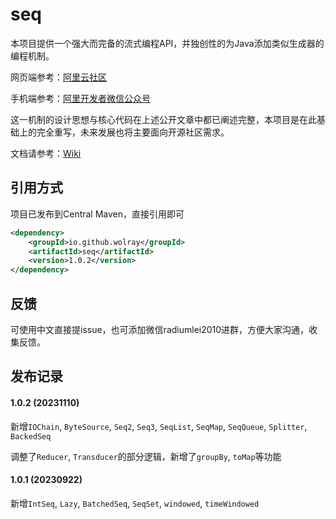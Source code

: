 # seq

本项目提供一个强大而完备的流式编程API，并独创性的为Java添加类似生成器的编程机制。

网页端参考：[阿里云社区](https://developer.aliyun.com/article/1191351?spm=5176.28261954.J_7341193060.5.44812fdeTRXvK5&scm=20140722.S_community@@%E6%96%87%E7%AB%A0@@1191351._.ID_1191351-RL_%E4%B8%80%E7%A7%8D%E6%96%B0%E7%9A%84%E6%B5%81%E4%B8%BA%20java%20%E5%8A%A0%E5%85%A5%E7%94%9F%E6%88%90%E5%99%A8generator%E7%89%B9%E6%80%A7-LOC_m~UND~search~UND~community~UND~i-OR_ser-V_3-P0_1)

手机端参考：[阿里开发者微信公众号](https://mp.weixin.qq.com/s/v-HMKBWxtz1iakxFL09PDw)

这一机制的设计思想与核心代码在上述公开文章中都已阐述完整，本项目是在此基础上的完全重写，未来发展也将主要面向开源社区需求。

文档请参考：[Wiki](https://github.com/wolray/seq/wiki)

## 引用方式

项目已发布到Central Maven，直接引用即可

```xml
<dependency>
    <groupId>io.github.wolray</groupId>
    <artifactId>seq</artifactId>
    <version>1.0.2</version>
</dependency>
```

## 反馈

可使用中文直接提issue，也可添加微信radiumlei2010进群，方便大家沟通，收集反馈。

## 发布记录

#### 1.0.2 (20231110)

新增`IOChain`, `ByteSource`, `Seq2`, `Seq3`, `SeqList`, `SeqMap`, `SeqQueue`, `Splitter`, `BackedSeq`

调整了`Reducer`, `Transducer`的部分逻辑，新增了`groupBy`, `toMap`等功能

#### 1.0.1 (20230922)

新增`IntSeq`, `Lazy`, `BatchedSeq`, `SeqSet`, `windowed`, `timeWindowed`
